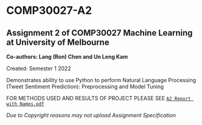 # COMP30027-A2
## Assignment 2 of COMP30027 Machine Learning at University of Melbourne
**Co-authors: Lang (Ron) Chen and Un Leng Kam**

Created: Semester 1 2022

Demonstrates ability to use Python to perform Natural Language Processing (Tweet Sentiment Prediction): Preprocessing and Model Tuning

FOR METHODS USED AND RESULTS OF PROJECT PLEASE SEE [`A2 Report with Names.pdf`](https://github.com/TGChenZP/COMP30027-A2_GroupWork__Py/blob/main/A2%20Report%20with%20Names.pdf)

*Due to Copyright reasons may not upload Assignment Specification*
